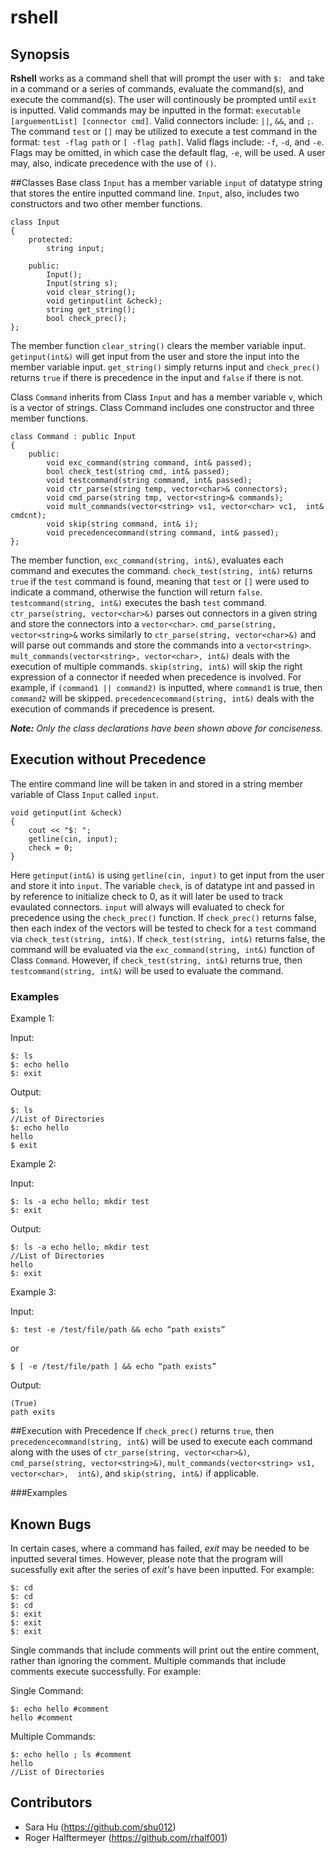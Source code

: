 # rshell

## Synopsis

**Rshell** works as a command shell that will prompt the user with `$: ` and take in a command or a series of commands, evaluate the command(s), and execute the command(s).  The user will continously be prompted until `exit` is inputted.  Valid commands may be inputted in the format: `executable [arguementList] [connector cmd]`.  Valid connectors include: `||`, `&&`, and `;`.  The command `test` or `[]` may be utilized to execute a test command in the format: `test -flag path` or `[ -flag path]`.  Valid flags include: `-f`, `-d`, and `-e`.  Flags may be omitted, in which case the default flag, `-e`, will be used.  A user may, also, indicate precedence with the use of `()`.

##Classes
Base class `Input` has a member variable `input` of datatype string that stores the entire inputted command line.  `Input`, also, includes two constructors and two other member functions.
```
class Input
{
    protected:
        string input;
    
    public:
        Input();
        Input(string s);
        void clear_string();
        void getinput(int &check);
        string get_string();
        bool check_prec();
};
```
The member function `clear_string()` clears the member variable input.  `getinput(int&)` will get input from the user and store the input into the member variable input.  `get_string()` simply returns input and `check_prec()` returns `true` if there is precedence in the input and `false` if there is not.

Class `Command` inherits from Class `Input` and has a member variable `v`, which is a vector of strings.  Class Command includes one constructor and three member functions.
```
class Command : public Input
{
    public:
        void exc_command(string command, int& passed);
        bool check_test(string cmd, int& passed);
        void testcommand(string command, int& passed);
        void ctr_parse(string temp, vector<char>& connectors);
        void cmd_parse(string tmp, vector<string>& commands);
        void mult_commands(vector<string> vs1, vector<char> vc1,  int& cmdcnt);
        void skip(string command, int& i);
        void precedencecommand(string command, int& passed);
};
```
The member function, `exc_command(string, int&)`, evaluates each command and executes the command.  `check_test(string, int&)` returns `true` if the `test` command is found, meaning that `test` or `[]` were used to indicate a command, otherwise the function will return `false`.  `testcommand(string, int&)` executes the bash `test` command.  `ctr_parse(string, vector<char>&)` parses out connectors in a given string and store the connectors into a `vector<char>`.  `cmd_parse(string, vector<string>&` works similarly to `ctr_parse(string, vector<char>&)` and will parse out commands and store the commands into a `vector<string>`.  `mult_commands(vector<string>, vector<char>, int&)` deals with the execution of multiple commands.  `skip(string, int&)` will skip the right expression of a connector if needed when precedence is involved.  For example, if `(command1 || command2)` is inputted, where `command1` is true, then `command2` will be skipped.  `precedencecommand(string, int&)` deals with the execution of commands if precedence is present.

***Note:*** *Only the class declarations have been shown above for conciseness.*

## Execution without Precedence

The entire command line will be taken in and stored in a string member variable of Class `Input` called `input`.
```
void getinput(int &check)
{
    cout << "$: ";
    getline(cin, input);
    check = 0;
}
```
Here `getinput(int&)` is using `getline(cin, input)` to get input from the user and store it into `input`.  The variable `check`, is of datatype int and passed in by reference to initialize check to 0, as it will later be used to track evaulated connectors. `input` will always will evaluated to check for precedence using the `check_prec()` function.  If `check_prec()` returns false, then each index of the vectors will be tested to check for a `test` command via `check_test(string, int&)`.  If `check_test(string, int&)` returns false, the command will be evaluated via the `exc_command(string, int&)` function of Class `Command`.  However, if `check_test(string, int&)` returns true, then `testcommand(string, int&)` will be used to evaluate the command.

### Examples
Example 1:

Input:
```
$: ls
$: echo hello
$: exit
```
Output:
```
$: ls
//List of Directories
$: echo hello
hello
$ exit
```
Example 2:

Input:
```
$: ls -a echo hello; mkdir test
$: exit
```
Output:
```
$: ls -a echo hello; mkdir test
//List of Directories
hello
$: exit
```
Example 3:

Input:
```
$: test -e /test/file/path && echo “path exists”
```
or
```
$ [ -e /test/file/path ] && echo “path exists”
```
Output:
```
(True)
path exits
```

##Execution with Precedence
If `check_prec()` returns `true`, then `precedencecommand(string, int&)` will be used to execute each command along with the uses of `ctr_parse(string, vector<char>&)`, `cmd_parse(string, vector<string>&)`, `mult_commands(vector<string> vs1, vector<char>,  int&)`, and  `skip(string, int&)` if applicable.

###Examples




## Known Bugs
In certain cases, where a command has failed, *exit* may be needed to be inputted several times.  However, please note that the program will sucessfully exit after the series of *exit's* have been inputted.  For example:
```
$: cd
$: cd
$: cd
$: exit
$: exit
$: exit
```

Single commands that include comments will print out the entire comment, rather than ignoring the comment.  Multiple commands that include comments execute successfully.  For example:

Single Command:
```
$: echo hello #comment
hello #comment
```
Multiple Commands:
```
$: echo hello ; ls #comment
hello
//List of Directories
```

## Contributors
* Sara Hu (https://github.com/shu012)
* Roger Halftermeyer (https://github.com/rhalf001)
